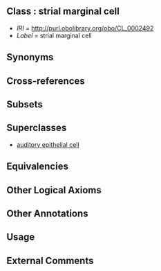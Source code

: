 
## Class : strial marginal cell

 * *IRI* = http://purl.obolibrary.org/obo/CL_0002492
 * *Label* = strial marginal cell

## Synonyms


## Cross-references


## Subsets


## Superclasses

 * [auditory epithelial cell](../../CL/91/CL_0002491.md)

## Equivalencies


## Other Logical Axioms


## Other Annotations


## Usage


## External Comments


